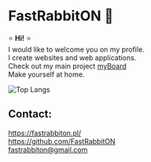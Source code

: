 # FastRabbitON 🐰

⭐ **Hi!** ⭐ \
I would like to welcome you on my profile. \
I create websites and web applications. \
Check out my main project [myBoard](https://mynoteboard.pl) \
Make yourself at home.

![Top Langs](https://github-readme-stats.vercel.app/api/top-langs/?username=FastRabbitON&layout=compact&langs_count=6)

<!-- [projects](https://srv49151.seohost.com.pl/projects.html) and [CV](https://srv49151.seohost.com.pl) \ -->
## Contact:
 https://fastrabbiton.pl/  \
 https://github.com/FastRabbitON \
 fastrabbiton@gmail.com



